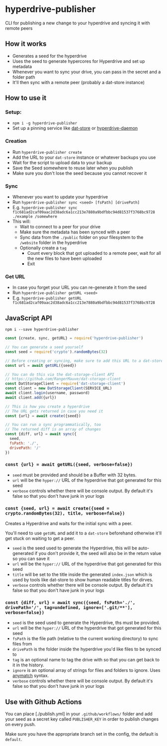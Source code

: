 # hyperdrive-publisher
CLI for publishing a new change to your hyperdrive and syncing it with remote peers

## How it works

- Generates a seed for the hyperdrive
- Uses the seed to generate hypercores for Hyperdrive and set up metadata
- Whenever you want to sync your drive, you can pass in the secret and a folder path
- It'll then sync with a remote peer (probably a dat-store instance)

## How to use it

### Setup:

- `npm i -g hyperdrive-publisher`
- Set up a pinning service like [dat-store](https://github.com/datproject/dat-store) or [hyperdrive-daemon](https://github.com/hypercore-protocol/hyperdrive-daemon)

### Creation

- Run `hyperdrive-publisher create`
- Add the URL to your `dat-store` instance or whatever backups you use
- Wait for the script to upload data to your backup
- Save the Seed somewhere to reuse later when you publish
- Make sure you don't lose the seed because you cannot recover it

### Sync

- Whenever you want to update your hyperdrive
- Run `hyperdrive-publisher sync <seed> [fsPath] [drivePath]`
- E.g. `hyperdrive-publisher sync f1c681ad2caf09aac2d38adc6a1cc213e7880a9bdfbbc94d81537f3768bc9728 ./example /somewhere`
- This will:
	- Wait to connect to a peer for your drive
	- Make sure the metadata has been synced with a peer
	- Sync data from the `./public` folder on your filesystem to the `/website` folder in the hyperdrive
  - Optionally create a `tag`
	- Count every block that got uploaded to a remote peer, wait for all the new files to have been uploaded
	- Exit

### Get URL

- In case you forget your URL you can re-generate it from the seed
- Run `hyperdrive-publisher getURL <seed>`
- E.g. `hyperdrive-publisher getURL f1c681ad2caf09aac2d38adc6a1cc213e7880a9bdfbbc94d81537f3768bc9728`

## JavaScript API

`npm i --save hyperdrive-publisher`

```JavaScript
const {create, sync, getURL} = require('hyperdrive-publisher')

// You can generate a seed yourself
const seed = require('crypto').randomBytes(32)

// Before creating or syncing, make sure to add this URL to a dat-store
const url = await getURL({seed})

// You can do this via the dat-storage-client API
// https://github.com/RangerMauve/dat-storage-client
const DatStorageClient = require('dat-storage-client')
const client = new DatStorageClient(SERVICE_URL)
await client.login(username, password)
await client.add({url})

// This is how you create a hyperdrive
// The URL gets returned in case you need it
const {url} = await create({seed})

// You can run a sync programmatically, too
// The returned diff is an array of changes 
const {diff, url} = await sync({
  seed,
  fsPath: './',
  drivePath: '/'
})
```

### `const {url} = await getURL({seed, verbose=false})`

- `seed` must be provided and should be a Buffer with 32 bytes.
- `url` will be the `hyper://` URL of the hyperdrive that got generated for this seed
- `verbose` controls whether there will be console output. By default it's false so that you don't have junk in your logs

### `const {seed, url} = await create({seed = crypto.randomBytes(32), title, verbose=false})`

Creates a Hyperdrive and waits for the initial sync with a peer.

You'll need to use `getURL` and add it to a `dat-store` beforehand otherwise it'll get stuck on waiting to get a peer.

- `seed` is the seed used to generate the Hyperdrive, this will be auto-generated if you don't provide it, the seed will also be in the return value so you can save it
- `url` will be the `hyper://` URL of the hyperdrive that got generated for this seed
- `title` will be set to the title inside the generated `index.json` which is used by tools like dat-store to show human readable titles for dirves.
- `verbose` controls whether there will be console output. By default it's false so that you don't have junk in your logs

### `const {diff, url} = await sync({seed, fsPath='./', drivePath='/', tag=undefined, ignore=['.git/**'], verbose=false})`

- `seed` is the seed used to generate the Hyperdrive, ths must be provided.
- `url` will be the `hyper://` URL of the hyperdrive that got generated for this seed
- `fsPath` is the file path (relative to the current working directory) to sync files from
- `drivePath` is the folder inside the hyperdrive you'd like files to be synced to
- `tag` is an optional name to tag the drive with so that you can get back to it in the history.
- `ignore` is an optional array of strings for files and folders to ignore. Uses [anymatch](https://www.npmjs.com/package/anymatch) syntax.
- `verbose` controls whether there will be console output. By default it's false so that you don't have junk in your logs

## Use with Github Actions

You can place [./publish.yml] in your `.github/workflows/` folder and add your seed as a secret key called `PUBLISHER_KEY` in order to publish changes on every push.

Make sure you have the appropriate branch set in the config, the default is `default`.

